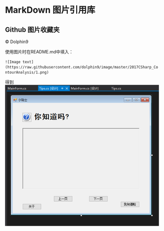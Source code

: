 # MarkDown 图片引用库
## Github 图片收藏夹
&copy; Dolphin9

使用图片时在README.md中填入：

`![Image text](https://raw.githubusercontent.com/dolphin9/image/master/2017CSharp_ContourAnalysis/1.png)
`

得到
![Image text](https://raw.githubusercontent.com/dolphin9/image/master/2017CSharp_ContourAnalysis/1.png)
